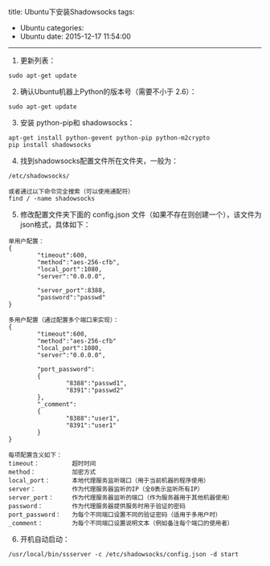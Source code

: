 title: Ubuntu下安装Shadowsocks
tags:
  - Ubuntu
categories:
  - Ubuntu
date: 2015-12-17 11:54:00
---
1. 更新列表：
```shell
sudo apt-get update
```
2. 确认Ubuntu机器上Python的版本号（需要不小于 2.6）：
```shell
sudo apt-get update
```
3. 安装 python-pip和 shadowsocks：
```shell
apt-get install python-gevent python-pip python-m2crypto
pip install shadowsocks
```
4. 找到shadowsocks配置文件所在文件夹，一般为：
```shell
/etc/shadowsocks/

或者通过以下命令完全搜索（可以使用通配符）
find / -name shadowsocks
```
5. 修改配置文件夹下面的 config.json 文件（如果不存在则创建一个），该文件为json格式，具体如下：
```
单用户配置：
{
        "timeout":600,
        "method":"aes-256-cfb",
        "local_port":1080,
        "server":"0.0.0.0",
 
        "server_port":8388,
        "password":"passwd"
}
 
多用户配置（通过配置多个端口来实现）：
{
        "timeout":600,
        "method":"aes-256-cfb"
        "local_port":1080,
        "server":"0.0.0.0",
 
        "port_password": 
        {
                "8388":"passwd1",
                "8391":"passwd2"
        },
        "_comment":
        {
                "8388":"user1",
                "8391":"user1"
        }
}
 
每项配置含义如下：
timeout：         超时时间
method：          加密方式
local_port：      本地代理服务监听端口（用于当前机器的程序使用）
server：          作为代理服务器监听的IP（全0表示监听所有IP）
server_port：     作为代理服务器监听的端口（作为服务器用于其他机器使用）
password：        作为代理服务器提供服务时用于验证的密码
port_password：   为每个不同端口设置不同的验证密码（适用于多用户时）
_comment：        为每个不同端口设置说明文本（例如备注每个端口的使用者）
```
6. 开机自动启动：

```shell
/usr/local/bin/ssserver -c /etc/shadowsocks/config.json -d start
```
